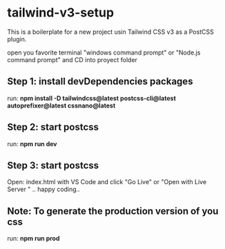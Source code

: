 # tailwind-v3-setup

This is a boilerplate for a new project usin Tailwind CSS v3 as a PostCSS plugin.

open you favorite terminal "windows command prompt" or "Node.js command prompt" and CD into proyect folder

## Step 1: install devDependencies packages

run: **npm install -D tailwindcss@latest postcss-cli@latest autoprefixer@latest cssnano@latest**

## Step 2: start postcss

run: **npm run dev**

## Step 3: start postcss

Open: index.html with VS Code and click "Go Live" or "Open with Live Server " .. happy coding..

## Note: To generate the production version of you css

run: **npm run prod**
